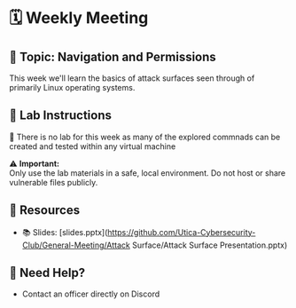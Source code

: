# 🗓️ Weekly Meeting

## 🧠 Topic: **Navigation and Permissions**
This week we'll learn the basics of attack surfaces seen through of primarily Linux operating systems.

## 🧪 Lab Instructions

📁 There is no lab for this week as many of the explored commnads can be created and tested within any virtual machine

⚠️ **Important:**  
Only use the lab materials in a safe, local environment. Do not host or share vulnerable files publicly.

## 🔗 Resources

- 📚 Slides: [slides.pptx](https://github.com/Utica-Cybersecurity-Club/General-Meeting/Attack Surface/Attack Surface Presentation.pptx)

## 🙋 Need Help?

- Contact an officer directly on Discord
